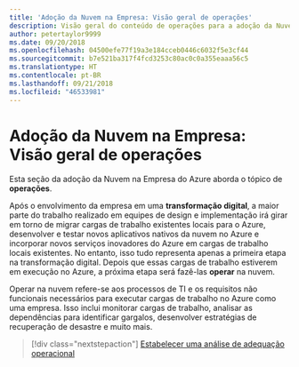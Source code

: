 ```yaml
---
title: 'Adoção da Nuvem na Empresa: Visão geral de operações'
description: Visão geral do conteúdo de operações para a adoção da Nuvem na Empresa do Azure
author: petertaylor9999
ms.date: 09/20/2018
ms.openlocfilehash: 04500efe77f19a3e184cceb0446c6032f5e3cf44
ms.sourcegitcommit: b7e521ba317f4fcd3253c80ac0c0a355eaaa56c5
ms.translationtype: HT
ms.contentlocale: pt-BR
ms.lasthandoff: 09/21/2018
ms.locfileid: "46533981"
---
```

# <a name="enterprise-cloud-adoption-operations-overview"></a>Adoção da Nuvem na Empresa: Visão geral de operações

Esta seção da adoção da Nuvem na Empresa do Azure aborda o tópico de **operações**. 

Após o envolvimento da empresa em uma **transformação digital**, a maior parte do trabalho realizado em equipes de design e implementação irá girar em torno de migrar cargas de trabalho existentes locais para o Azure, desenvolver e testar novos aplicativos nativos da nuvem no Azure e incorporar novos serviços inovadores do Azure em cargas de trabalho locais existentes. No entanto, isso tudo representa apenas a primeira etapa na transformação digital. Depois que essas cargas de trabalho estiverem em execução no Azure, a próxima etapa será fazê-las **operar** na nuvem.

Operar na nuvem refere-se aos processos de TI e os requisitos não funcionais necessários para executar cargas de trabalho no Azure como uma empresa. Isso inclui monitorar cargas de trabalho, analisar as dependências para identificar gargalos, desenvolver estratégias de recuperação de desastre e muito mais.

> [!div class="nextstepaction"]
> [Estabelecer uma análise de adequação operacional](operational-fitness-review.md)
